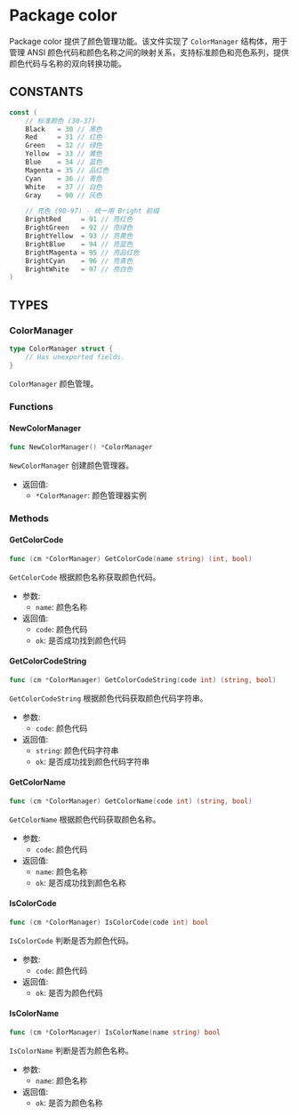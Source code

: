 # Package color

Package color 提供了颜色管理功能。该文件实现了 `ColorManager` 结构体，用于管理 ANSI 颜色代码和颜色名称之间的映射关系，支持标准颜色和亮色系列，提供颜色代码与名称的双向转换功能。

## CONSTANTS

```go
const (
	// 标准颜色 (30-37)
	Black   = 30 // 黑色
	Red     = 31 // 红色
	Green   = 32 // 绿色
	Yellow  = 33 // 黄色
	Blue    = 34 // 蓝色
	Magenta = 35 // 品红色
	Cyan    = 36 // 青色
	White   = 37 // 白色
	Gray    = 90 // 灰色

	// 亮色 (90-97) - 统一用 Bright 前缀
	BrightRed     = 91 // 亮红色
	BrightGreen   = 92 // 亮绿色
	BrightYellow  = 93 // 亮黄色
	BrightBlue    = 94 // 亮蓝色
	BrightMagenta = 95 // 亮品红色
	BrightCyan    = 96 // 亮青色
	BrightWhite   = 97 // 亮白色
)
```

## TYPES

### ColorManager

```go
type ColorManager struct {
	// Has unexported fields.
}
```

`ColorManager` 颜色管理。

### Functions

#### NewColorManager

```go
func NewColorManager() *ColorManager
```

`NewColorManager` 创建颜色管理器。

- 返回值:
  - `*ColorManager`: 颜色管理器实例

### Methods

#### GetColorCode

```go
func (cm *ColorManager) GetColorCode(name string) (int, bool)
```

`GetColorCode` 根据颜色名称获取颜色代码。

- 参数:
  - `name`: 颜色名称
- 返回值:
  - `code`: 颜色代码
  - `ok`: 是否成功找到颜色代码

#### GetColorCodeString

```go
func (cm *ColorManager) GetColorCodeString(code int) (string, bool)
```

`GetColorCodeString` 根据颜色代码获取颜色代码字符串。

- 参数:
  - `code`: 颜色代码
- 返回值:
  - `string`: 颜色代码字符串
  - `ok`: 是否成功找到颜色代码字符串

#### GetColorName

```go
func (cm *ColorManager) GetColorName(code int) (string, bool)
```

`GetColorName` 根据颜色代码获取颜色名称。

- 参数:
  - `code`: 颜色代码
- 返回值:
  - `name`: 颜色名称
  - `ok`: 是否成功找到颜色名称

#### IsColorCode

```go
func (cm *ColorManager) IsColorCode(code int) bool
```

`IsColorCode` 判断是否为颜色代码。

- 参数:
  - `code`: 颜色代码
- 返回值:
  - `ok`: 是否为颜色代码

#### IsColorName

```go
func (cm *ColorManager) IsColorName(name string) bool
```

`IsColorName` 判断是否为颜色名称。

- 参数:
  - `name`: 颜色名称
- 返回值:
  - `ok`: 是否为颜色名称